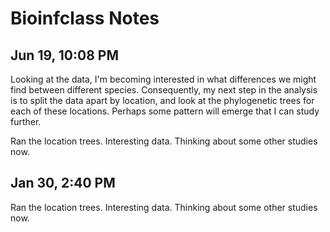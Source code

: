 
# Bioinfclass Notes


## Jun 19, 10:08 PM

Looking at the data, I'm becoming interested in what differences we might find between different species.
Consequently, my next step in the analysis is to split the data apart by location, and look at the
phylogenetic trees for each of these locations.
Perhaps some pattern will emerge that I can study further.


Ran the location trees.
Interesting data.
Thinking about some other studies now.


## Jan 30, 2:40 PM

Ran the location trees.
Interesting data.
Thinking about some other studies now.

